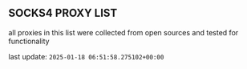 ## SOCKS4 PROXY LIST

all proxies in this list were collected from open sources and tested for functionality

last update: `2025-01-18 06:51:58.275102+00:00`